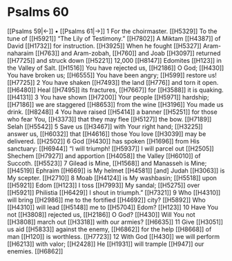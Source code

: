 # Psalms 60
[[Psalms 59|←]] • [[Psalms 61|→]]
1 For the choirmaster. [[H5329]] To the tune of [[H5921]] “The Lily of Testimony.” [[H7802]] A Miktam [[H4387]] of David [[H1732]] for instruction. [[H3925]] When he fought [[H5327]] Aram-naharaim [[H763]] and Aram-zobah, [[H760]] and Joab [[H3097]] returned [[H7725]] and struck down [[H5221]] 12,000 [[H8147]] Edomites [[H123]] in the Valley of Salt. [[H1516]] You have rejected us, [[H2186]] O God; [[H430]] You have broken us; [[H6555]] You have been angry; [[H599]] restore us! [[H7725]] 
2 You have shaken [[H7493]] the land [[H776]] and torn it open. [[H6480]] Heal [[H7495]] its fractures, [[H7667]] for [[H3588]] it is quaking. [[H4131]] 
3 You have shown [[H7200]] Your people [[H5971]] hardship; [[H7186]] we are staggered [[H8653]] from the wine [[H3196]] You made us drink. [[H8248]] 
4 You have raised [[H5414]] a banner [[H5251]] for those who fear You, [[H3373]] that they may flee [[H5127]] the bow. [[H7189]] Selah [[H5542]] 
5 Save us [[H3467]] with Your right hand; [[H3225]] answer us, [[H6032]] that [[H4616]] those You love [[H3039]] may be delivered. [[H2502]] 
6 God [[H430]] has spoken [[H1696]] from His sanctuary: [[H6944]] “I will triumph! [[H5937]] I will parcel out [[H2505]] Shechem [[H7927]] and apportion [[H4058]] the Valley [[H6010]] of Succoth. [[H5523]] 
7 Gilead is Mine, [[H1568]] and Manasseh is Mine; [[H4519]] Ephraim [[H669]] is My helmet [[H4581]] [and] Judah [[H3063]] is My scepter. [[H2710]] 
8 Moab [[H4124]] is My washbasin; [[H5518]] upon [[H5921]] Edom [[H123]] I toss [[H7993]] My sandal; [[H5275]] over [[H5921]] Philistia [[H6429]] I shout in triumph.” [[H7321]] 
9 Who [[H4310]] will bring [[H2986]] me to the fortified [[H4692]] city? [[H5892]] Who [[H4310]] will lead [[H5148]] me to [[H5704]] Edom? [[H123]] 
10 Have You not [[H3808]] rejected us, [[H2186]] O God? [[H430]] Will You not [[H3808]] march out [[H3318]] with our armies? [[H6635]] 
11 Give [[H3051]] us  aid [[H5833]] against the enemy, [[H6862]] for the help [[H8668]] of man [[H120]] is worthless. [[H7723]] 
12 With God [[H430]] we will perform [[H6213]] with valor; [[H2428]] He [[H1931]] will trample [[H947]] our enemies. [[H6862]] 
